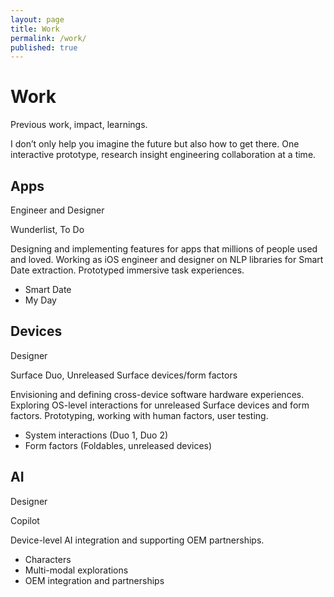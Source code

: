 ```yaml
---
layout: page
title: Work
permalink: /work/
published: true
---
```


# Work
<span class="subtle">Previous work, impact, learnings.</span>

I don’t only help you imagine the future but also how to get there. One interactive prototype,  research insight engineering collaboration at a time.


## Apps 
<span class="subtle">Engineer and Designer</span>

Wunderlist, To Do

Designing and implementing features for apps that millions of people used and loved. Working as iOS engineer and designer on NLP libraries for Smart Date extraction. Prototyped immersive task experiences.
    
- Smart Date
- My Day

## Devices
<span class="subtle">Designer</span>

Surface Duo, Unreleased Surface devices/form factors

Envisioning and defining cross-device software hardware experiences. Exploring OS-level interactions for unreleased Surface devices and form factors. Prototyping, working with human factors, user testing.

- System interactions (Duo 1, Duo 2)
- Form factors (Foldables, unreleased devices)

## AI
<span class="subtle">Designer</span>

Copilot

Device-level AI integration and supporting OEM partnerships.

- Characters
- Multi-modal explorations
- OEM integration and partnerships

